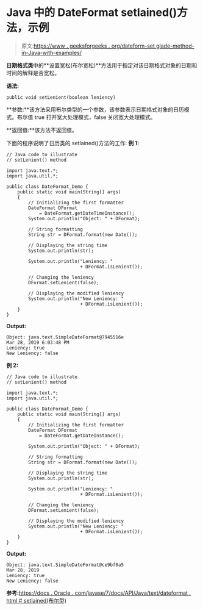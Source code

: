 # Java 中的 DateFormat setlained()方法，示例

> 原文:[https://www . geeksforgeeks . org/dateform-set glade-method-in-Java-with-examples/](https://www.geeksforgeeks.org/dateformat-setlenient-method-in-java-with-examples/)

**日期格式类**中的**设置宽松(布尔宽松)**方法用于指定对该日期格式对象的日期和时间的解释是否宽松。

**语法:**

```
public void setLenient(boolean leniency)
```

**参数:**该方法采用布尔类型的一个参数，该参数表示日期格式对象的日历模式。布尔值 true 打开宽大处理模式，false 关闭宽大处理模式。

**返回值:**该方法不返回值。

下面的程序说明了日历类的 setlained()方法的工作:
**例 1:**

```
// Java code to illustrate
// setLenient() method

import java.text.*;
import java.util.*;

public class DateFormat_Demo {
    public static void main(String[] args)
    {
        // Initializing the first formatter
        DateFormat DFormat
            = DateFormat.getDateTimeInstance();
        System.out.println("Object: " + DFormat);

        // String formatting
        String str = DFormat.format(new Date());

        // Displaying the string time
        System.out.println(str);

        System.out.println("Leniency: "
                           + DFormat.isLenient());

        // Changing the leniency
        DFormat.setLenient(false);

        // Displaying the modified leniency
        System.out.println("New Leniency: "
                           + DFormat.isLenient());
    }
}
```

**Output:**

```
Object: java.text.SimpleDateFormat@7945516e
Mar 28, 2019 6:03:48 PM
Leniency: true
New Leniency: false

```

**例 2:**

```
// Java code to illustrate
// setLenient() method

import java.text.*;
import java.util.*;

public class DateFormat_Demo {
    public static void main(String[] args)
    {
        // Initializing the first formatter
        DateFormat DFormat
            = DateFormat.getDateInstance();

        System.out.println("Object: " + DFormat);

        // String formatting
        String str = DFormat.format(new Date());

        // Displaying the string time
        System.out.println(str);

        System.out.println("Leniency: "
                           + DFormat.isLenient());

        // Changing the leniency
        DFormat.setLenient(false);

        // Displaying the modified leniency
        System.out.println("New Leniency: "
                           + DFormat.isLenient());
    }
}
```

**Output:**

```
Object: java.text.SimpleDateFormat@ce9bf0a5
Mar 28, 2019
Leniency: true
New Leniency: false

```

**参考:**[https://docs . Oracle . com/javase/7/docs/API/Java/text/dateformat . html # setlained(布尔型)](https://docs.oracle.com/javase/7/docs/api/java/text/DateFormat.html#setLenient(boolean))